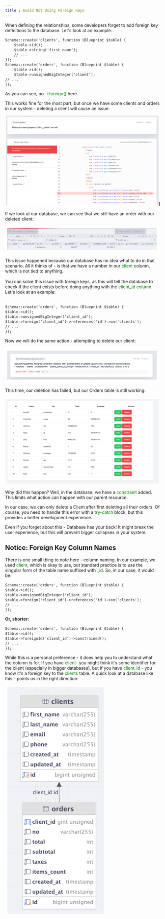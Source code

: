 ```yaml
---
title : Avoid Not Using Foreign Keys
---
```


When defining the relationships, some developers forget to add foreign key definitions to the database. Let's look at an example:


    Schema::create('clients', function (Blueprint $table) {
        $table->id();
        $table->string('first_name');
        // ...
    });
    Schema::create('orders', function (Blueprint $table) {
        $table->id();
        $table->unsignedBigInteger('client');
    // ...
    });

As you can see, no <font color="green">->foreign()</font> here.


This works fine for the most part, but once we have some clients and orders in our system - deleting a client will cause an issue:

![foreign key explaination](/src/assets/42_img1.png) 
<br>

If we look at our database, we can see that we still have an order with our deleted client:

![foreign key explaination](/src/assets/42_img2.png)

This issue happened because our database has no idea what to do in that scenario. All it thinks of - is that we have a number in our <font color="green">client</font> column, which is not tied to anything.<br><br>
You can solve this issue with foreign keys, as this will tell the database to check if the client exists before doing anything with the <font color="green">client_id column</font>. Let's look at an example:<br><br>


    Schema::create('orders', function (Blueprint $table) {
    $table->id();
    $table->unsignedBigInteger('client_id');
    $table->foreign('client_id')->references('id')->on('clients');
    // ...
    });

Now we will do the same action - attempting to delete our client:

![foreign key explaination](/src/assets/42_img3.png)


This time, our deletion has failed, but our Orders table is still working:

![foreign key explaination](/src/assets/42_img4.png)

Why did this happen? Well, in the database, we have a <font color="green">constraint</font> added. This limits what action can happen with our parent resource.


In our case, we can only delete a Client after first deleting all their orders. Of course, you need to handle this error with a <font color="green">try-catch </font> block, but this provides a better development experience.

Even if you forget about this - Database has your back! It might break the user experience, but this will prevent bigger collapses in your system.

##  Notice: Foreign Key Column Names

There is one small thing to note here - column naming. In our example, we used <font color="green">client</font>, which is okay to use, but standard practice is to use the singular form of the table name suffixed with <font color="green">_id</font>. So, in our case, it would be:


    Schema::create('orders', function (Blueprint $table) {
    $table->id();
    $table->unsignedBigInteger('client_id');
    $table->foreign('client_id')->references('id')->on('clients');
    // ...
    });

**Or, shorter:**

    Schema::create('orders', function (Blueprint $table) {
    $table->id();
    $table->foreignId('client_id')->constrained();
    // ...
    });

While this is a personal preference - it does help you to understand what the column is for. If you have <font color="green">client-</font> you might think it's some identifier for the client (especially in bigger databases), but if you have <font color="green">client_id -</font> you know it's a foreign key to the <font color="green">clients</font> table. A quick look at a database like this - points us in the right direction:


![foreign key explaination](/src/assets/42_img5.png)


